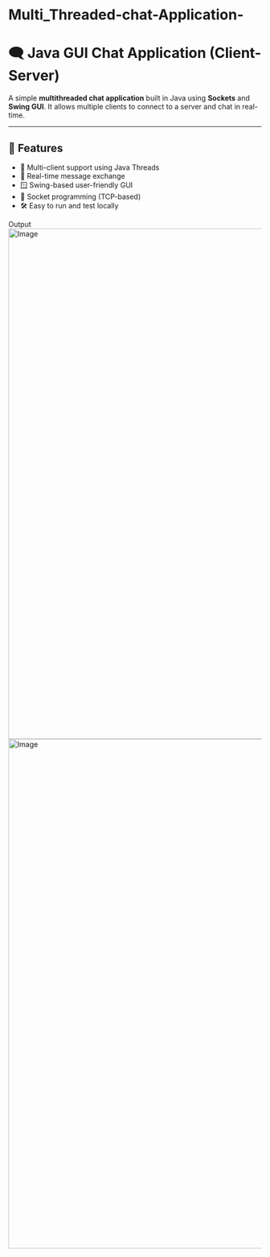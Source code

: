 
# Multi_Threaded-chat-Application-
# 🗨️ Java GUI Chat Application (Client-Server)

A simple **multithreaded chat application** built in Java using **Sockets** and **Swing GUI**. It allows multiple clients to connect to a server and chat in real-time.

---

## 📌 Features

- 🧠 Multi-client support using Java Threads
- 💬 Real-time message exchange
- 🪟 Swing-based user-friendly GUI
- 🔌 Socket programming (TCP-based)
- 🛠️ Easy to run and test locally

Output
<img width="1916" height="1015" alt="Image" src="https://github.com/user-attachments/assets/94c6c80d-e784-44b5-b485-e28cf2b5e823" />
<img width="1917" height="1013" alt="Image" src="https://github.com/user-attachments/assets/95d77c72-2073-4261-8251-a0215908b00c" />


